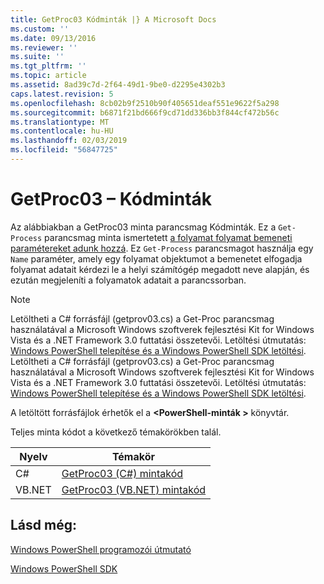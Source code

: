 ```yaml
---
title: GetProc03 Kódminták |} A Microsoft Docs
ms.custom: ''
ms.date: 09/13/2016
ms.reviewer: ''
ms.suite: ''
ms.tgt_pltfrm: ''
ms.topic: article
ms.assetid: 8ad39c7d-2f64-49d1-9be0-d2295e4302b3
caps.latest.revision: 5
ms.openlocfilehash: 8cb02b9f2510b90f405651deaf551e9622f5a298
ms.sourcegitcommit: b6871f21bd666f9cd71dd336bb3f844cf472b56c
ms.translationtype: MT
ms.contentlocale: hu-HU
ms.lasthandoff: 02/03/2019
ms.locfileid: "56847725"
---
```

# <a name="getproc03-code-samples"></a>GetProc03 – Kódminták

Az alábbiakban a GetProc03 minta parancsmag Kódminták. Ez a `Get-Process` parancsmag minta ismertetett [a folyamat folyamat bemeneti paramétereket adunk hozzá](../cmdlet/adding-parameters-that-process-pipeline-input.md). Ez `Get-Process` parancsmagot használja egy `Name` paraméter, amely egy folyamat objektumot a bemenetet elfogadja folyamat adatait kérdezi le a helyi számítógép megadott neve alapján, és ezután megjeleníti a folyamatok adatait a parancssorban.

> [!NOTE]
> Letöltheti a C# forrásfájl (getprov03.cs) a Get-Proc parancsmag használatával a Microsoft Windows szoftverek fejlesztési Kit for Windows Vista és a .NET Framework 3.0 futtatási összetevői. Letöltési útmutatás: [Windows PowerShell telepítése és a Windows PowerShell SDK letöltési](/powershell/developer/installing-the-windows-powershell-sdk).
> Letöltheti a C# forrásfájl (getprov03.cs) a Get-Proc parancsmag használatával a Microsoft Windows szoftverek fejlesztési Kit for Windows Vista és a .NET Framework 3.0 futtatási összetevői. Letöltési útmutatás: [Windows PowerShell telepítése és a Windows PowerShell SDK letöltési](/powershell/developer/installing-the-windows-powershell-sdk).
>
> A letöltött forrásfájlok érhetők el a  **\<PowerShell-minták >** könyvtár.

Teljes minta kódot a következő témakörökben talál.

|Nyelv|Témakör|
|--------------|-----------|
|C#|[GetProc03 (C#) mintakód](./getproc03-csharp-sample-code.md)|
|VB.NET|[GetProc03 (VB.NET) mintakód](./getproc03-vb-net-sample-code.md)|

## <a name="see-also"></a>Lásd még:

[Windows PowerShell programozói útmutató](./windows-powershell-programmer-s-guide.md)

[Windows PowerShell SDK](../windows-powershell-reference.md)